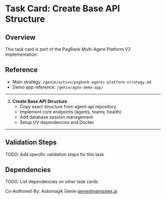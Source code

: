 # Task Card: Create Base API Structure

## Overview
This task card is part of the PagBank Multi-Agent Platform V2 implementation.

## Reference
- Main strategy: `/genie/active/pagbank-agents-platform-strategy.md`
- Demo app reference: `/genie/agno-demo-app/`

---

3. **Create Base API Structure** 
   - Copy exact structure from agent-api repository
   - Implement core endpoints (agents, teams, health)
   - Add database session management
   - Setup UV dependencies and Docker

---

## Validation Steps
TODO: Add specific validation steps for this task

## Dependencies
TODO: List dependencies on other task cards

Co-Authored-By: Automagik Genie <genie@namastex.ai>
